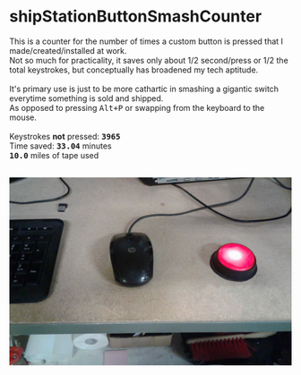 # shipStationButtonSmashCounter<br>
This is a counter for the number of times a custom button is pressed that I made/created/installed at work. <br>
Not so much for practicality, it saves only about 1/2 second/press or 1/2 the total keystrokes, but conceptually has broadened my tech aptitude. <br>
<br>
It's primary use is just to be more cathartic in smashing a gigantic switch everytime something is sold and shipped. <br>
As opposed to pressing <kbd>Alt+P</kbd> or swapping from the keyboard to the mouse. <br>
<br>
Keystrokes **not** pressed: **<kbd>3965</kbd>**<br>
Time saved: **<kbd>33.04</kbd>** minutes<br>
**<kbd>10.0</kbd>** miles of tape used<br>
<br>
<center><img src='https://github.com/BiTinerary/shipStationButtonSmash/blob/master/20170414_124519.jpg'></center>
